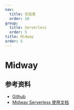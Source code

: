 ```yaml
---
nav:
  title: 实验室
  order: 10
group:
  title: Serverless
  order: 5
title: Midway
order: 5
---
```


# Midway

## 参考资料

- [Github](https://github.com/midwayjs/midway)
- [Midway Serverless 使用文档](https://www.yuque.com/midwayjs/faas)

